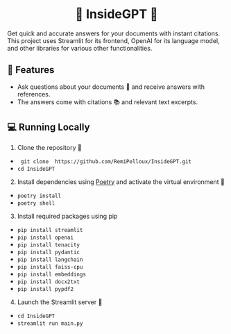 <h1 align="center"> 📖 InsideGPT 📖</h1>

Get quick and accurate answers for your documents with instant citations. This project uses Streamlit for its frontend, OpenAI for its language model, and other libraries for various other functionalities.

🔧 Features
-----------

-   Ask questions about your documents 📁 and receive answers with references.
-   The answers come with citations 📚 and relevant text excerpts.

💻 Running Locally
------------------

1.  Clone the repository 📂


- ` git clone  https://github.com/RemiPelloux/InsideGPT.git`
- `cd InsideGPT`

2.  Install dependencies using [Poetry](https://python-poetry.org/) and activate the virtual environment 🔨 


-  `poetry install`
-  `poetry shell`

3.  Install required packages using pip



- `pip install streamlit`
- `pip install openai`
- `pip install tenacity`
- `pip install pydantic`
- `pip install langchain`
- `pip install faiss-cpu`
- `pip install embeddings`
- `pip install docx2txt`
- `pip install pypdf2`

4.  Launch the Streamlit server 🚀


- `cd InsideGPT`
- `streamlit run main.py`